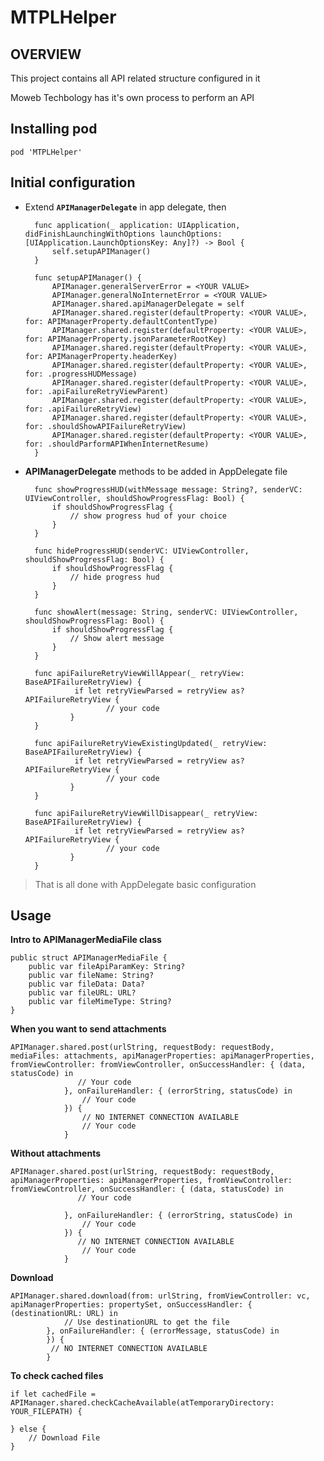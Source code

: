 # MTPLHelper


## OVERVIEW
This project contains all API related structure configured in it

Moweb Techbology has it's own process to perform an API

## Installing pod
`pod 'MTPLHelper'`

## Initial configuration

* Extend **`APIManagerDelegate`** in app delegate, then


		func application(_ application: UIApplication, didFinishLaunchingWithOptions launchOptions: [UIApplication.LaunchOptionsKey: Any]?) -> Bool {
			self.setupAPIManager()
		}
		
		func setupAPIManager() {
	        APIManager.generalServerError = <YOUR VALUE>
	        APIManager.generalNoInternetError = <YOUR VALUE>
	        APIManager.shared.apiManagerDelegate = self
	        APIManager.shared.register(defaultProperty: <YOUR VALUE>, for: APIManagerProperty.defaultContentType)
	        APIManager.shared.register(defaultProperty: <YOUR VALUE>, for: APIManagerProperty.jsonParameterRootKey)
	        APIManager.shared.register(defaultProperty: <YOUR VALUE>, for: APIManagerProperty.headerKey)
	        APIManager.shared.register(defaultProperty: <YOUR VALUE>, for: .progressHUDMessage)
	        APIManager.shared.register(defaultProperty: <YOUR VALUE>, for: .apiFailureRetryViewParent)
	        APIManager.shared.register(defaultProperty: <YOUR VALUE>, for: .apiFailureRetryView)
	        APIManager.shared.register(defaultProperty: <YOUR VALUE>, for: .shouldShowAPIFailureRetryView)
	        APIManager.shared.register(defaultProperty: <YOUR VALUE>, for: .shouldParformAPIWhenInternetResume)
	    }
  
 
* **APIManagerDelegate** methods to be added in AppDelegate file


		func showProgressHUD(withMessage message: String?, senderVC: UIViewController, shouldShowProgressFlag: Bool) {
	        if shouldShowProgressFlag {
	        	// show progress hud of your choice
	        }
	    }
	    
	    func hideProgressHUD(senderVC: UIViewController, shouldShowProgressFlag: Bool) {
	        if shouldShowProgressFlag {
	        	// hide progress hud
	        }
	    }
	    
	    func showAlert(message: String, senderVC: UIViewController, shouldShowProgressFlag: Bool) {
	        if shouldShowProgressFlag {
	            // Show alert message
	        }
	    }
	    
	    func apiFailureRetryViewWillAppear(_ retryView: BaseAPIFailureRetryView) {
		         if let retryViewParsed = retryView as? APIFailureRetryView {
						// your code
		        }
	    }
	    
	    func apiFailureRetryViewExistingUpdated(_ retryView: BaseAPIFailureRetryView) {
		         if let retryViewParsed = retryView as? APIFailureRetryView {
						// your code
		        }
	    }
	    
	    func apiFailureRetryViewWillDisappear(_ retryView: BaseAPIFailureRetryView) {
		         if let retryViewParsed = retryView as? APIFailureRetryView {
						// your code
		        }
		}

> That is all done with AppDelegate basic configuration

## Usage

**Intro to APIManagerMediaFile class**

	public struct APIManagerMediaFile {
	    public var fileApiParamKey: String?
	    public var fileName: String?
	    public var fileData: Data?
	    public var fileURL: URL?
	    public var fileMimeType: String?
    }

**When you want to send attachments**

	APIManager.shared.post(urlString, requestBody: requestBody, mediaFiles: attachments, apiManagerProperties: apiManagerProperties, fromViewController: fromViewController, onSuccessHandler: { (data, statusCode) in
	               // Your code
	            }, onFailureHandler: { (errorString, statusCode) in
	                // Your code
	            }) {
	            	// NO INTERNET CONNECTION AVAILABLE
	             	// Your code
	            }
	            
**Without attachments**

	APIManager.shared.post(urlString, requestBody: requestBody, apiManagerProperties: apiManagerProperties, fromViewController: fromViewController, onSuccessHandler: { (data, statusCode) in
	               // Your code
	                
	            }, onFailureHandler: { (errorString, statusCode) in
					// Your code
	            }) {
	               // NO INTERNET CONNECTION AVAILABLE
	             	// Your code
	            }
	            
**Download**     

	APIManager.shared.download(from: urlString, fromViewController: vc, apiManagerProperties: propertySet, onSuccessHandler: { (destinationURL: URL) in
	            // Use destinationURL to get the file
	        }, onFailureHandler: { (errorMessage, statusCode) in
	        }) {
	         // NO INTERNET CONNECTION AVAILABLE
	        }
	        
**To check cached files**    
		
	if let cachedFile = APIManager.shared.checkCacheAvailable(atTemporaryDirectory: YOUR_FILEPATH) {
	
	} else {
		// Download File 
	}
	
	